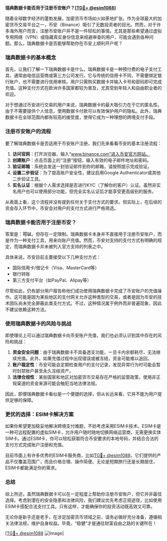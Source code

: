 **瑞典数据卡能否用于注册币安账户？[[TG💪+ @esim1088](https://t.me/s/esim1088)]**

随着全球数字经济的蓬勃发展，加密货币市场如火如荼地扩张。作为全球最大的加密货币交易平台之一，币安（Binance）吸引了无数投资者的目光。然而，对于许多海外用户而言，注册币安账户并不是一件轻松的事情。尤其是那些希望通过虚拟专用网络（VPN）或隐藏真实身份信息来规避审查的用户，可能会遇到各种问题。那么，瑞典数据卡是否能够帮助你在币安上顺利开户呢？

### 瑞典数据卡的基本概念

首先，让我们了解一下瑞典数据卡是什么。瑞典数据卡是一种预付费的电子支付工具，通常由电信运营商或第三方公司发行。它与传统的信用卡不同，不需要绑定银行账户，也不需要进行信用审核。用户只需购买数据卡并输入卡号和密码即可完成充值。这种支付方式在欧洲许多国家都较为普及，尤其受到年轻人和自由职业者的欢迎。

对于想通过币安进行交易的用户来说，瑞典数据卡的最大吸引力在于它的匿名性。由于不需要提供个人信息，使用数据卡付款可以有效保护用户的隐私。此外，瑞典数据卡在全球范围内都有较高的接受度，使得它成为一种理想的跨境支付手段。

### 注册币安账户的流程

要了解瑞典数据卡是否适用于币安账户注册，我们先来看看币安的基本注册流程：

1. **访问官网**：打开浏览器，输入“www.binance.com”进入币安官方网站。
2. **创建账户**：点击页面上的“注册”按钮，输入有效的电子邮件地址和密码。
3. **验证邮箱**：系统会发送一封验证邮件到你的邮箱，请按照提示完成验证。
4. **设置二步验证**：为了提高账户安全性，建议启用Google Authenticator或其他二步验证工具。
5. **实名认证**：根据个人需求选择是否进行KYC（了解你的客户）认证。虽然非实名用户也可以使用部分功能，但完全实名认证后才能享受更高级别的服务。

从表面上看，这个流程并没有提到任何关于支付方式的要求。但实际上，在后续的资金存入环节中，币安会对用户的支付方式进行严格筛选。

### 瑞典数据卡能否用于注册币安？

答案是：**可以**，但存在一定限制。瑞典数据卡本身并不直接用于注册币安账户，而是作为一种支付工具，用来向账户充值。然而，币安对支持的支付方式有明确的规定，而瑞典数据卡并未被列入官方支持的列表之中。

具体来说，币安目前主要接受以下几种支付方式：
- 国际信用卡/借记卡（Visa、MasterCard等）
- 银行转账
- 第三方支付平台（如PayPal、Alipay等）

尽管如此，仍有部分用户报告称他们成功使用瑞典数据卡完成了币安账户的充值操作。这可能是因为某些地区的支付网关允许这种类型的交易，或者是因为币安的技术团队尚未完全屏蔽此类支付方式。不过，这种情况属于例外而非普遍现象，因此不建议依赖这种方法。

### 使用瑞典数据卡的风险与挑战

即使理论上可以通过瑞典数据卡向币安账户充值，我们也必须认识到其中存在的风险和挑战：

1. **资金安全问题**：由于瑞典数据卡不具备透支功能，一旦卡内余额耗尽，无法继续充值。此外，如果充值过程中出现错误或被冻结，资金可能难以追回。
2. **账户稳定性**：币安可能会定期检查用户的支付记录，发现异常行为时可能会暂时封禁账户甚至永久冻结资产。
3. **法律合规性**：某些国家和地区对加密货币交易存在严格的监管政策，使用非正规渠道的资金来源可能会触犯当地法律法规。

因此，即便瑞典数据卡看似是一个便捷的选择，但从长远来看，它并不能为用户提供足够的保障。

### 更优的选择：ESIM卡解决方案

如果你希望更加稳妥地解决跨境支付难题，不妨考虑采用ESIM卡技术。ESIM卡是一种可远程配置的虚拟SIM卡，允许用户随时随地切换网络运营商，无需更换实体SIM卡。通过ESIM卡，你可以轻松获取符合币安要求的本地号码，并结合合法的支付方式完成账户注册和充值。

目前市面上有许多优秀的ESIM卡服务商，比如[TG💪+ @esim1088](https://t.me/s/esim1088)，它们提供的产品不仅覆盖范围广，而且价格合理、操作简便。无论是短期旅行还是长期居住，ESIM卡都能满足你的需求。

### 总结

综上所述，虽然瑞典数据卡可以在一定程度上帮助你注册币安账户，但它并非最佳选择。考虑到潜在的安全隐患和法律风险，我们建议优先考虑正规途径，比如使用ESIM卡搭配合法支付工具。只有这样，才能确保你的投资活动既高效又可靠。

无论你是新手还是老手，在涉足加密货币领域之前，请务必做好充分准备，遵循相关法律法规，维护自身权益。毕竟，“稳健”才是通往财富自由之路的关键所在！

[[TG💪+ @esim1088](https://t.me/s/esim1088) ![Image](https://i.postimg.cc/4NQfJmqS/Snipaste-2025-05-13-00-14-12.png)]